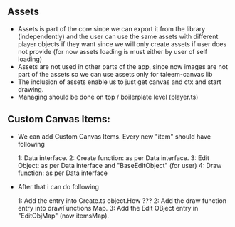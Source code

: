 
## Assets

 - Assets is part of the core since we can export it from the library (independently) and the user can use the same assets with different player objects if they want since we will only create assets if user does not provide (for now assets loading is must either by user of self loading) 
 - Assets are not used in other parts of the app, since now images are not part of the assets so we can use assets only for taleem-canvas lib
 - The inclusion of assets enable us to just get canvas and ctx and start drawing.
 - Managing should be done on top / boilerplate level (player.ts)

 ## Custom Canvas Items:

 - We can add Custom Canvas Items. Every new "item" should have following
 
    1: Data interface.
    2: Create function: as per Data interface.
    3: Edit Object: as per Data interface and "BaseEditObject" (for user) 
    4: Draw function: as per Data interface 
 
 - After that i can do following
    
    1: Add the entry into Create.ts object.How ???
    2: Add the draw function entry into drawFunctions Map.
    3: Add the Edit OBject entry in "EditObjMap" (now itemsMap). 